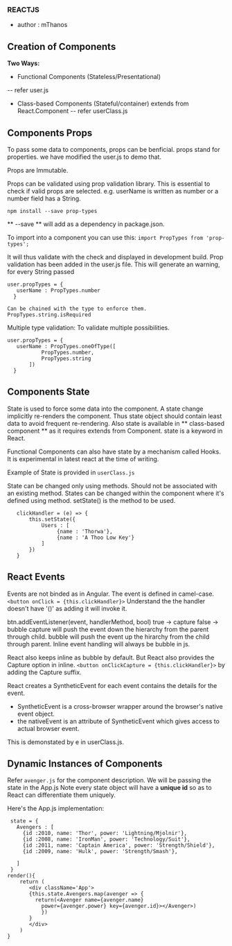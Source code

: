 ### REACTJS
- author : mThanos







## Creation of Components

**Two Ways:**

- Functional Components (Stateless/Presentational)

 -- refer user.js

- Class-based Components (Stateful/container)
    extends from React.Component
 -- refer userClass.js 

 ## Components Props

 To pass some data to components, props can be benficial. props stand for properties.
  we have modified the user.js to demo that.

  Props are Immutable.

  Props can be validated using prop validation library. This is essential to check if valid props are selected. e.g. userName is written as number or a number field has a String.
  
  ``` npm install --save prop-types ```

  ** --save ** will add as a dependency in package.json.

  To import into a component you can use this:
  ``` import PropTypes from 'prop-types'; ```

  It will thus validate with the check and displayed in development build. Prop validation has been added in the user.js file. This will generate an warning, for every String passed
   
  ``` 
  user.propTypes = {
     userName : PropTypes.number
    }
  ```
    Can be chained with the type to enforce them. PropTypes.string.isRequired

  Multiple type validation:
  To validate multiple possibilities.
  ``` 
  user.propTypes = {
     userName : PropTypes.oneOfType([
             PropTypes.number,
             PropTypes.string
         ])
    }
  ```

  
 ## Components State

 State is used to force some data into the component. A state change implicitly re-renders the component. Thus state object should contain least data to avoid frequent re-rendering. 
 Also state is available in ** class-based component ** as it requires extends from Component.
 state is a keyword in React.

 Functional Components can also have state by a mechanism called Hooks. It is experimental in latest react at the time of writing.

 Example of State is provided in ``` userClass.js ``` 

 State can be changed only using methods. Should not be associated with an existing method.
 States can be changed within the component where it's defined using method. setState() is the method to be used.

 ```
    clickHandler = (e) => {
        this.setState({
            Users : [
                 {name : 'Thorwa'},
                 {name : 'A Thoo Low Key'}
            ]
        })
    }
 ```

 ## React Events

 Events are not binded as in Angular. The event is defined in camel-case. 
 ``` <button onClick = {this.clickHandler}> ```
 Understand the the handler doesn't have '()' as adding it will invoke it.

 btn.addEventListener(event, handlerMethod, bool)
 true -> capture
 false -> bubble
 capture will push the event down the hierarchy from the parent through child.
 bubble will push the event up the hirarchy from the child through parent.
 Inline event handling will always be bubble in js.

React also keeps inline as bubble by default. But React also provides the Capture option in inline.
    ``` <button onClickCapture = {this.clickHandler}> ``` by adding the Capture suffix.

React creates a SyntheticEvent for each event contains the details for the event. 
 - SyntheticEvent is a cross-browser wrapper around the browser's native event object.
 - the nativeEvent is an attribute of SyntheticEvent which gives access to actual browser event.

 This is demonstated by e in userClass.js.

 ## Dynamic Instances of Components

 Refer ``` avenger.js ``` for the component description. We will be passing the state in the App.js
 Note every state object will have a **unique id** so as to React can differentiate them uniquely.

 Here's the App.js implementation: 

 ```
  state = {
    Avengers : [
      {id :2010, name: 'Thor', power: 'Lightning/Mjolnir'},
      {id :2008, name: 'IronMan', power: 'Technology/Suit'},
      {id :2011, name: 'Captain America', power: 'Strength/Shield'},
      {id :2009, name: 'Hulk', power: 'Strength/Smash'},
      
    ]
  }
 render(){
     return (
        <div className='App'>
        {this.state.Avengers.map(avenger => {
          return(<Avenger name={avenger.name} 
            power={avenger.power} key={avenger.id}></Avenger>)
            })
        }
        </div>
     )
 }
 
 ```